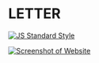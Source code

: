 # LETTER

[![JS Standard Style](https://img.shields.io/badge/code%20style-standard-brightgreen.svg?style=flat-square)](http://standardjs.com/)

[![Screenshot of Website](bizarro.jpg)](https://bizar.ro/)